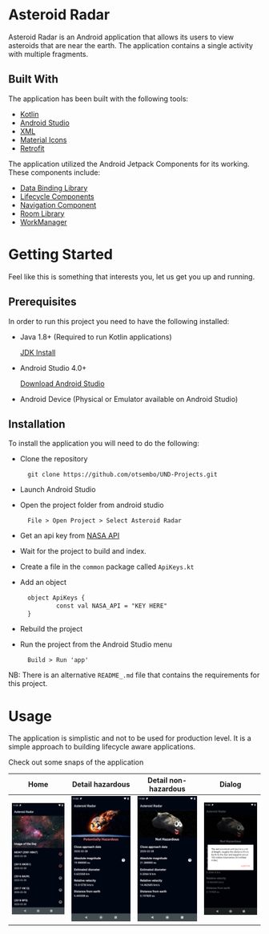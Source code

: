 # Asteroid Radar

Asteroid Radar is an Android application that allows its users to view asteroids that are near the earth. The application contains a single activity with multiple fragments.

## Built With
The application has been built with the following tools:

* [Kotlin](https://www.kotlinlang.org/)
* [Android Studio](https://www.developer.android.com/)
* [XML](https://en.wikipedia.org/wiki/XML)
* [Material Icons](https://fonts.google.com/icons)
* [Retrofit](https://square.github.io/retrofit/)

The application utilized the Android Jetpack Components for its working. These components include:

* [Data Binding Library](https://developer.android.com/topic/libraries/data-binding)
* [Lifecycle Components](https://developer.android.com/topic/libraries/architecture/viewmodel)
* [Navigation Component](https://developer.android.com/guide/navigation)
* [Room Library](https://developer.android.com/training/data-storage/room)
* [WorkManager](https://developer.android.com/topic/libraries/architecture/workmanager?gclsrc=ds&gclsrc=ds)


# Getting Started
Feel like this is something that interests you, let us get you up and running.

## Prerequisites
In order to run this project you need to have the following installed:

* Java 1.8+ (Required to run Kotlin applications)

    [JDK Install](https://docs.oracle.com/en/java/javase/11/install/overview-jdk-installation.html#GUID-8677A77F-231A-40F7-98B9-1FD0B48C346A)

* Android Studio 4.0+

    [Download Android Studio](https://developer.android.com/studio?gclid=Cj0KCQiAw9qOBhC-ARIsAG-rdn7VX4kjwjz9K8jzhfx3e8zA05HB1xKz0LEcIaYrq8KCwyAHfpIOfl4aAjikEALw_wcB&gclsrc=aw.ds)

* Android Device (Physical or Emulator available on Android Studio)

## Installation

To install the application you will need to do the following:

* Clone the repository
    
        git clone https://github.com/otsembo/UND-Projects.git

* Launch Android Studio
* Open the project folder from android studio

        File > Open Project > Select Asteroid Radar

* Get an api key from [NASA API](https://api.nasa.gov/)
* Wait for the project to build and index.
* Create a file in the ```common``` package called ```ApiKeys.kt```
* Add an object

        object ApiKeys { 
                const val NASA_API = "KEY HERE"
        }

* Rebuild the project
* Run the project from the Android Studio menu

        Build > Run 'app'

NB: There is an alternative ```README_.md``` file that contains the requirements for this project.

# Usage

The application is simplistic and not to be used for production level. It is a simple approach to building lifecycle aware applications.

Check out some snaps of the application

 Home | Detail hazardous | Detail non-hazardous | Dialog |
 ----- | ------- | ----------- | -------- |
 <img src="screenshots/screen_1.png" width="150"> | <img src="screenshots/screen_2.png" width="150"> | <img src="screenshots/screen_3.png" width="150"> | <img src="screenshots/screen_4.png" width="150"> |

